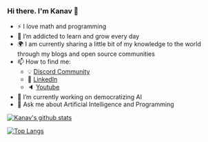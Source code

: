 ### Hi there. I'm Kanav 👋

- :zap: I love math and programming
- 🌱 I’m addicted to learn and grow every day
- :earth_africa: I am currently sharing a little bit of my knowledge to the world through my blogs and open source communities
- 📫 How to find me: 
  - :bulb: [Discord Community](https://discord.gg/TtMT4AW)
  - :office: [LinkedIn](https://www.linkedin.com/in/kanavbansal/)
  - :speaker: [Youtube](https://www.youtube.com/c/thataiguy)
- 🔭 I’m currently working on democratizing AI
- 💬 Ask me about Artificial Intelligence and Programming

[![Kanav's github stats](https://github-readme-stats.vercel.app/api?username=bansalkanav&count_private=true&show_icons=true&theme=dracula&hide_rank=false)](https://github.com/bansalkanav?tab=repositories)

[![Top Langs](https://github-readme-stats.vercel.app/api/top-langs/?username=bansalkanav)](https://github.com/bansalkanav?tab=repositories)

